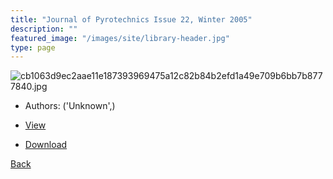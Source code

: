 ```yaml
---
title: "Journal of Pyrotechnics Issue 22, Winter 2005"
description: ""
featured_image: "/images/site/library-header.jpg"
type: page
---
```


![cb1063d9ec2aae11e187393969475a12c82b84b2efd1a49e709b6bb7b8777840.jpg](https://drive.google.com/uc?export=view&id=1sAXf8xOgaOsuXUzTM8BuGhk6bdkDe4Z-)
* Authors: ('Unknown',)
* <a href="https://drive.google.com/uc?export=view&id=1uY5nxAHtwuIZVvfLCPCq8oAgo-G9e2uf" target="_blank">View</a>

* [Download](https://drive.google.com/uc?export=download&id=1uY5nxAHtwuIZVvfLCPCq8oAgo-G9e2uf)

[Back](/library/)
